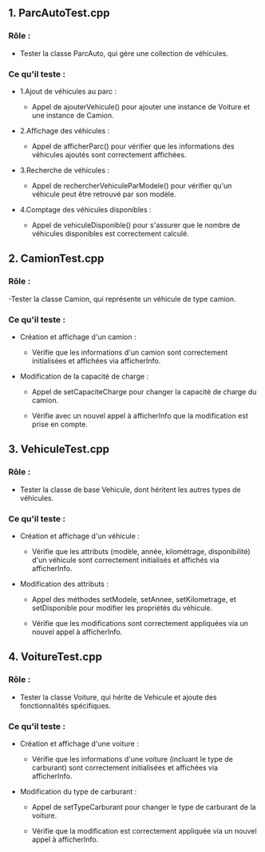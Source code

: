 ## 1. ParcAutoTest.cpp
### Rôle :

 - Tester la classe ParcAuto, qui gère une collection de véhicules.
   
### Ce qu'il teste :

 - 1.Ajout de véhicules au parc :
   
      - Appel de ajouterVehicule() pour ajouter une instance de Voiture et une instance de Camion.
        
 - 2.Affichage des véhicules :
   
      - Appel de afficherParc() pour vérifier que les informations des véhicules ajoutés sont correctement affichées.
        
  - 3.Recherche de véhicules :
    
      - Appel de rechercherVehiculeParModele() pour vérifier qu'un véhicule peut être retrouvé par son modèle.
        
  - 4.Comptage des véhicules disponibles :
    
      - Appel de vehiculeDisponible() pour s'assurer que le nombre de véhicules disponibles est correctement calculé.
        
## 2. CamionTest.cpp
### Rôle :

-Tester la classe Camion, qui représente un véhicule de type camion.

### Ce qu'il teste :

- Création et affichage d'un camion :
  
   - Vérifie que les informations d'un camion sont correctement initialisées et affichées via afficherInfo.
     
- Modification de la capacité de charge :
  
     - Appel de setCapaciteCharge pour changer la capacité de charge du camion.
    
     - Vérifie avec un nouvel appel à afficherInfo que la modification est prise en compte.
      
## 3. VehiculeTest.cpp
### Rôle :

- Tester la classe de base Vehicule, dont héritent les autres types de véhicules.
  
### Ce qu'il teste :

- Création et affichage d'un véhicule :
  
    - Vérifie que les attributs (modèle, année, kilométrage, disponibilité) d'un véhicule sont correctement initialisés et affichés via afficherInfo.
      
- Modification des attributs :
  
     - Appel des méthodes setModele, setAnnee, setKilometrage, et setDisponible pour modifier les propriétés du véhicule.
      
     - Vérifie que les modifications sont correctement appliquées via un nouvel appel à afficherInfo.
       
## 4. VoitureTest.cpp
### Rôle :

- Tester la classe Voiture, qui hérite de Vehicule et ajoute des fonctionnalités spécifiques.

### Ce qu'il teste :

- Création et affichage d'une voiture :
  
     - Vérifie que les informations d'une voiture (incluant le type de carburant) sont correctement initialisées et affichées via afficherInfo.
       
- Modification du type de carburant :
  
    - Appel de setTypeCarburant pour changer le type de carburant de la voiture.
      
    - Vérifie que la modification est correctement appliquée via un nouvel appel à afficherInfo.
      

